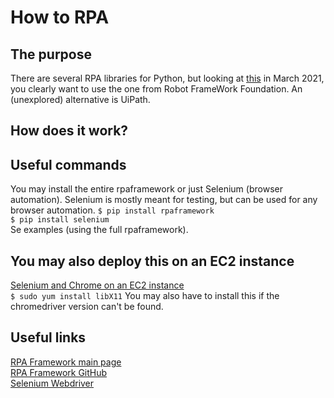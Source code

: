 # How to RPA

## The purpose
There are several RPA libraries for Python, but looking at [this](https://research.aimultiple.com/python-rpa/) in March 2021, you clearly want to use the one from Robot FrameWork Foundation.
An (unexplored) alternative is UiPath.

## How does it work?

## Useful commands
You may install the entire rpaframework or just Selenium (browser automation). Selenium is mostly meant for testing, but can be used for any browser automation.
`$ pip install rpaframework`  
`$ pip install selenium`  
Se examples (using the full rpaframework).

## You may also deploy this on an EC2 instance
[Selenium and Chrome on an EC2 instance](https://praneeth-kandula.medium.com/running-python-scripts-on-an-aws-ec2-instance-8c01f9ee7b2f)  
`$ sudo yum install libX11` You may also have to install this if the chromedriver version can't be found.  

## Useful links
[RPA Framework main page](https://rpaframework.org/#)  
[RPA Framework GitHub](https://github.com/robotframework/foundation)  
[Selenium Webdriver](https://www.selenium.dev/documentation/en/getting_started/quick/)  

